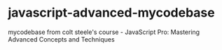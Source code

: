 # javascript-advanced-mycodebase
 mycodebase from colt steele's course - JavaScript Pro: Mastering Advanced Concepts and Techniques
